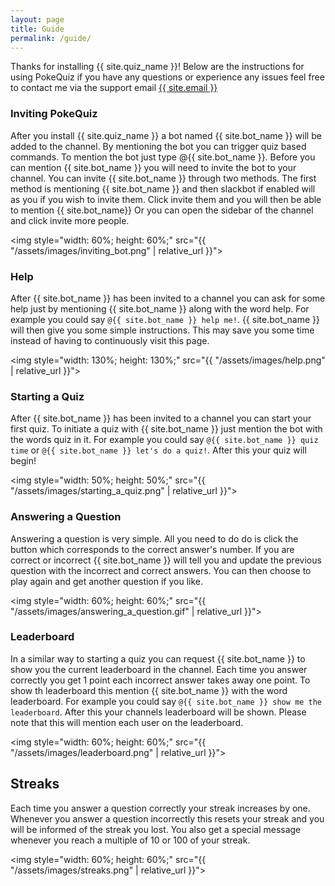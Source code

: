 ```yaml
---
layout: page
title: Guide
permalink: /guide/
---
```


Thanks for installing {{ site.quiz_name }}! Below are the instructions for using PokeQuiz
if you have any questions or experience any issues
feel free to contact me via the support email <a href="mailto:{{site.email}}">{{ site.email }}</a>

### Inviting PokeQuiz

After you install {{ site.quiz_name }} a bot named {{ site.bot_name }} will
be added to the channel. By mentioning the bot you can trigger quiz based
commands. To mention the bot just type @{{ site.bot_name }}. Before you can
mention {{ site.bot_name }} you will need to invite the bot to your channel.
You can invite {{ site.bot_name }} through two methods. The first method is
mentioning {{ site.bot_name }} and then slackbot if enabled will as you if
you wish to invite them. Click invite them and you will then be able to
mention {{ site.bot_name}} Or you can open the sidebar of the channel and
click invite more people.

<img style="width: 60%; height: 60%;" src="{{ "/assets/images/inviting_bot.png" | relative_url }}">

### Help

After {{ site.bot_name }} has been invited to a channel you can ask for
some help just by mentioning {{ site.bot_name }} along with the word help.
For example you could say ```@{{ site.bot_name }} help me!```. {{ site.bot_name }}
will then give you some simple instructions. This may save you some time instead
of having to continuously visit this page.

<img style="width: 130%; height: 130%;" src="{{ "/assets/images/help.png" | relative_url }}">

### Starting a Quiz

After {{ site.bot_name }} has been invited to a channel you can start your
first quiz. To initiate a quiz with {{ site.bot_name }} just mention the bot
with the words quiz in it. For example you could say ```@{{ site.bot_name }}
quiz time``` or ```@{{ site.bot_name }} let's do a quiz!```. After this
your quiz will begin!

<img style="width: 50%; height: 50%;" src="{{ "/assets/images/starting_a_quiz.png" | relative_url }}">

### Answering a Question

Answering a question is very simple. All you need to do do is click the button which corresponds to the correct answer's number.
If you are correct or incorrect {{ site.bot_name }} will tell you and update the previous question with the incorrect and correct
answers. You can then choose to play again and get another question if you like.

<img style="width: 60%; height: 60%;" src="{{ "/assets/images/answering_a_question.gif" | relative_url }}">

### Leaderboard

In a similar way to starting a quiz you can request {{ site.bot_name }} to
show you the current leaderboard in the channel. Each time you answer correctly you get 1 point each incorrect answer takes away one point.
To show th leaderboard this mention {{ site.bot_name }} with the word leaderboard.
For example you could say ```@{{ site.bot_name }} show me the leaderboard```.
After this your channels leaderboard will be shown. Please note that this will mention each user on the leaderboard.

<img style="width: 60%; height: 60%;" src="{{ "/assets/images/leaderboard.png" | relative_url }}">

## Streaks

Each time you answer a question correctly your streak increases by one.
Whenever you answer a question incorrectly this resets your streak and you
will be informed of the streak you lost. You also get a special message whenever you
reach a multiple of 10 or 100 of your streak.

<img style="width: 60%; height: 60%;" src="{{ "/assets/images/streaks.png" | relative_url }}">